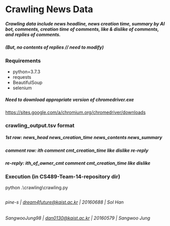 # Crawling News Data

##### Crawling data include news headline, news creation time, summary by AI bot, comments, creation time of comments, like & dislike of comments, and replies of comments.
##### (But, no contents of replies // need to modify)

### Requirements
- python=3.7.3
- requests
- BeautifulSoup
- selenium

##### Need to download appropriate version of chromedriver.exe
https://sites.google.com/a/chromium.org/chromedriver/downloads

### crawling_output.tsv format
##### 1st row: news_head news_creation_time news_contents news_summary
##### comment row: ith comment cmt_creation_time like dislike re-reply
##### re-reply: ith_of_owner_cmt comment cmt_creation_time like dislike

### Execution (in CS489-Team-14-repository dir)
python .\crawling\crawling.py

##
###### pine-s | dream4future@kaist.ac.kr | 20160688 | Sol Han
###### SangwooJung98 | dan0130@kaist.ac.kr | 20160579 | Sangwoo Jung
